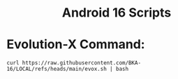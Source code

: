 <h1 align="center">  Android 16 Scripts  </h1>

# Evolution-X Command:
```
curl https://raw.githubusercontent.com/BKA-16/LOCAL/refs/heads/main/evox.sh | bash
```
